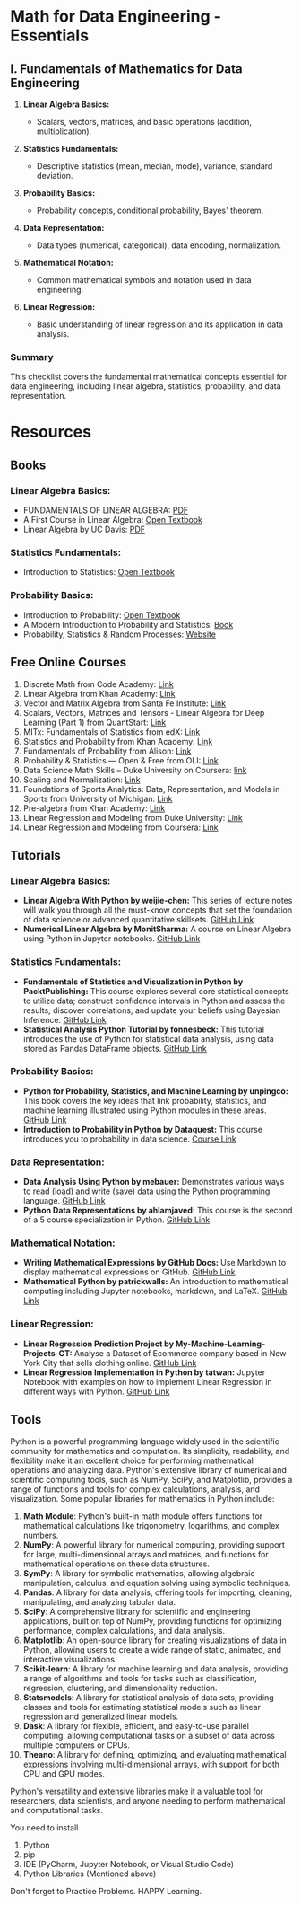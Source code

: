 # Math for Data Engineering - Essentials

## I. Fundamentals of Mathematics for Data Engineering

1. **Linear Algebra Basics:** 
   - Scalars, vectors, matrices, and basic operations (addition, multiplication).

2. **Statistics Fundamentals:** 
   - Descriptive statistics (mean, median, mode), variance, standard deviation.

3. **Probability Basics:** 
   - Probability concepts, conditional probability, Bayes' theorem.

4. **Data Representation:** 
   - Data types (numerical, categorical), data encoding, normalization.

5. **Mathematical Notation:** 
   - Common mathematical symbols and notation used in data engineering.

6. **Linear Regression:** 
   - Basic understanding of linear regression and its application in data analysis.

### Summary

This checklist covers the fundamental mathematical concepts essential for data engineering, including linear algebra, statistics, probability, and data representation.

# Resources

## Books

### Linear Algebra Basics:

- FUNDAMENTALS OF LINEAR ALGEBRA: [PDF](https://www.math.ubc.ca/~carrell/NB.pdf)
- A First Course in Linear Algebra: [Open Textbook](https://open.umn.edu/opentextbooks/textbooks/a-first-course-in-linear-algebra)
- Linear Algebra by UC Davis: [PDF](https://www.math.ucdavis.edu/~linear/linear-guest.pdf)

### Statistics Fundamentals:

- Introduction to Statistics: [Open Textbook](https://openstax.org/details/books/introductory-statistics)

### Probability Basics:

- Introduction to Probability: [Open Textbook](https://open.umn.edu/opentextbooks/textbooks/introduction-to-probability)
- A Modern Introduction to Probability and Statistics: [Book](https://www.springer.com/gp/book/9781852338961)
- Probability, Statistics & Random Processes: [Website](https://www.probabilitycourse.com/)


## Free Online Courses

1. Discrete Math from Code Academy: [Link](https://www.codecademy.com/learn/discrete-math)
2. Linear Algebra from Khan Academy: [Link](https://www.khanacademy.org/math/linear-algebra)
3. Vector and Matrix Algebra from Santa Fe Institute: [Link](https://www.complexityexplorer.org/courses/91-introduction-to-complexity)
4. Scalars, Vectors, Matrices and Tensors - Linear Algebra for Deep Learning (Part 1) from QuantStart: [Link](https://www.quantstart.com/articles/scalars-vectors-matrices-and-tensors-linear-algebra-for-deep-learning-part-1)
5. MITx: Fundamentals of Statistics from edX: [Link](https://www.edx.org/course/fundamentals-of-statistics)
6. Statistics and Probability from Khan Academy: [Link](https://www.khanacademy.org/math/statistics-probability)
7. Fundamentals of Probability from Alison: [Link](https://alison.com/course/fundamentals-of-probability)
8. Probability & Statistics — Open & Free from OLI: [Link](https://oli.cmu.edu/courses/probability-statistics-open-free/)
9. Data Science Math Skills – Duke University on Coursera: [link](https://www.coursera.org/learn/datasciencemathskills)
10. Scaling and Normalization: [Link](https://letsdatascience.com/scaling-and-normalization/)
11. Foundations of Sports Analytics: Data, Representation, and Models in Sports from University of Michigan: [Link](https://www.coursera.org/specializations/sports-analytics)
12. Pre-algebra from Khan Academy: [Link](https://www.khanacademy.org/math/pre-algebra)
13. Linear Regression and Modeling from Duke University: [Link](https://www.coursera.org/learn/linear-regression-model)
14. Linear Regression and Modeling from Coursera: [Link](https://www.coursera.org/learn/linear-regression-model)

## Tutorials  
### Linear Algebra Basics:
- **Linear Algebra With Python by weijie-chen:** This series of lecture notes will walk you through all the must-know concepts that set the foundation of data science or advanced quantitative skillsets. [GitHub Link](https://github.com/weijie-chen/Linear-Algebra-With-Python)
- **Numerical Linear Algebra by MonitSharma:** A course on Linear Algebra using Python in Jupyter notebooks. [GitHub Link](https://github.com/MonitSharma/Numerical-Linear-Algebra)

### Statistics Fundamentals:
- **Fundamentals of Statistics and Visualization in Python by PacktPublishing:** This course explores several core statistical concepts to utilize data; construct confidence intervals in Python and assess the results; discover correlations; and update your beliefs using Bayesian Inference. [GitHub Link](https://github.com/PacktPublishing/Fundamentals-of-Statistics-and-Visualization-in-Python)
- **Statistical Analysis Python Tutorial by fonnesbeck:** This tutorial introduces the use of Python for statistical data analysis, using data stored as Pandas DataFrame objects. [GitHub Link](https://github.com/fonnesbeck/statistical-analysis-python-tutorial)

### Probability Basics:
- **Python for Probability, Statistics, and Machine Learning by unpingco:** This book covers the key ideas that link probability, statistics, and machine learning illustrated using Python modules in these areas. [GitHub Link](https://github.com/unpingco/Python-for-Probability-Statistics-and-Machine-Learning)
- **Introduction to Probability in Python by Dataquest:** This course introduces you to probability in data science. [Course Link](https://www.dataquest.io/course/probability-fundamentals/)
### Data Representation:
- **Data Analysis Using Python by mebauer:** Demonstrates various ways to read (load) and write (save) data using the Python programming language. [GitHub Link](https://github.com/mebauer/data-analysis-using-python)
- **Python Data Representations by ahlamjaved:** This course is the second of a 5 course specialization in Python. [GitHub Link](https://github.com/ahlamjaved/Python-Data-Representations)

### Mathematical Notation:
- **Writing Mathematical Expressions by GitHub Docs:** Use Markdown to display mathematical expressions on GitHub. [GitHub Link](https://docs.github.com/en/get-started/writing-on-github/working-with-advanced-formatting/writing-mathematical-expressions)
- **Mathematical Python by patrickwalls:** An introduction to mathematical computing including Jupyter notebooks, markdown, and LaTeX. [GitHub Link](https://github.com/patrickwalls/mathematical-python)

### Linear Regression:
- **Linear Regression Prediction Project by My-Machine-Learning-Projects-CT:** Analyse a Dataset of Ecommerce company based in New York City that sells clothing online. [GitHub Link](https://github.com/topics/linear-regression-python)
- **Linear Regression Implementation in Python by tatwan:** Jupyter Notebook with examples on how to implement Linear Regression in different ways with Python. [GitHub Link](https://github.com/tatwan/Linear-Regression-Implementation-in-Python)

## Tools
Python is a powerful programming language widely used in the scientific community for mathematics and computation. Its simplicity, readability, and flexibility make it an excellent choice for performing mathematical operations and analyzing data. Python's extensive library of numerical and scientific computing tools, such as NumPy, SciPy, and Matplotlib, provides a range of functions and tools for complex calculations, analysis, and visualization. Some popular libraries for mathematics in Python include:

1. **Math Module**: Python's built-in math module offers functions for mathematical calculations like trigonometry, logarithms, and complex numbers.
2. **NumPy**: A powerful library for numerical computing, providing support for large, multi-dimensional arrays and matrices, and functions for mathematical operations on these data structures.
3. **SymPy**: A library for symbolic mathematics, allowing algebraic manipulation, calculus, and equation solving using symbolic techniques.
4. **Pandas**: A library for data analysis, offering tools for importing, cleaning, manipulating, and analyzing tabular data.
5. **SciPy**: A comprehensive library for scientific and engineering applications, built on top of NumPy, providing functions for optimizing performance, complex calculations, and data analysis.
6. **Matplotlib**: An open-source library for creating visualizations of data in Python, allowing users to create a wide range of static, animated, and interactive visualizations.
7. **Scikit-learn**: A library for machine learning and data analysis, providing a range of algorithms and tools for tasks such as classification, regression, clustering, and dimensionality reduction.
8. **Statsmodels**: A library for statistical analysis of data sets, providing classes and tools for estimating statistical models such as linear regression and generalized linear models.
9. **Dask**: A library for flexible, efficient, and easy-to-use parallel computing, allowing computational tasks on a subset of data across multiple computers or CPUs.
10. **Theano**: A library for defining, optimizing, and evaluating mathematical expressions involving multi-dimensional arrays, with support for both CPU and GPU modes.

Python's versatility and extensive libraries make it a valuable tool for researchers, data scientists, and anyone needing to perform mathematical and computational tasks.

You need to install 
1. Python
2. pip
3. IDE (PyCharm, Jupyter Notebook, or Visual Studio Code)
4. Python Libraries (Mentioned above)

Don't forget to Practice Problems. HAPPY Learning. 

